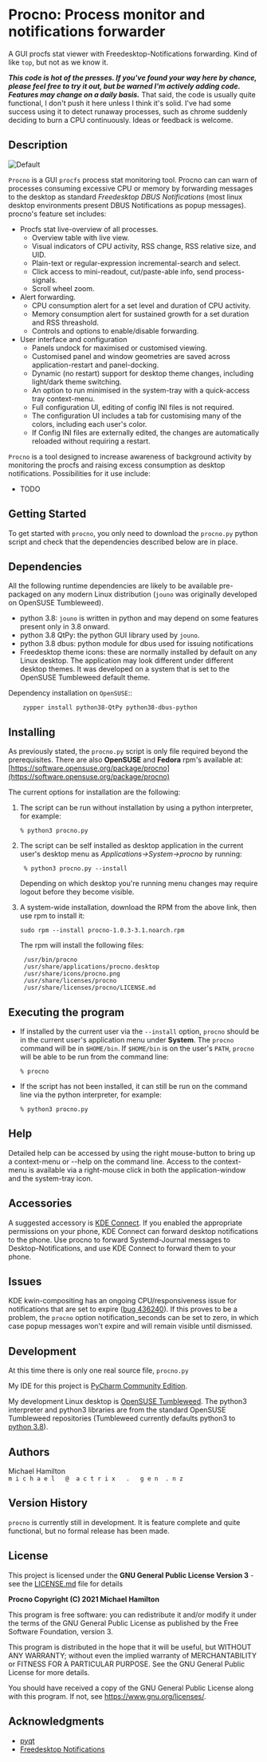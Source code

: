 Procno: Process monitor and notifications forwarder
===================================================

A GUI procfs stat viewer with Freedesktop-Notifications forwarding. Kind of like ``top``, but not as we know it.

***This code is hot of the presses.  If you've found your way here by chance, please feel free to try it out, but 
be warned I'm actively adding code. Features may change on a daily basis.***  That said, the code is 
usually quite functional, I don't push it here unless I think it's solid.  I've had some success using it to 
detect runaway processes, such as chrome suddenly deciding to burn a CPU continuously. Ideas or feedback is welcome.

Description
-----------

![Default](screen-shots/Screenshot_Large.png) 

``Procno`` is a GUI ``procfs`` process stat monitoring tool.  Procno can can warn of processes consuming
excessive CPU or memory by forwarding messages to the desktop as standard *Freedesktop DBUS Notifications*
(most linux desktop environments present DBUS Notifications as popup messages). procno's feature set includes:

 * Procfs stat live-overview of all processes.
   + Overview table with live view.
   + Visual indicators of CPU activity, RSS change, RSS relative size, and UID.
   + Plain-text or regular-expression incremental-search and select.
   + Click access to mini-readout, cut/paste-able info, send process-signals.
   + Scroll wheel zoom.
 * Alert forwarding.
   + CPU consumption alert for a set level and duration of CPU activity.
   + Memory consumption alert for sustained growth for a set duration and RSS threashold.
   + Controls and options to enable/disable forwarding.
 * User interface and configuration
   + Panels undock for maximised or customised viewing.
   + Customised panel and window geometries are saved across application-restart and panel-docking.
   + Dynamic (no restart) support for desktop theme changes, including light/dark theme switching.
   + An option to run minimised in the system-tray with a quick-access tray context-menu.
   + Full configuration UI, editing of config INI files is not required.
   + The configuration UI includes a tab for customising many of the colors, including each user's color.
   + If Config INI files are externally edited, the changes are automatically reloaded without requiring a restart.


``Procno`` is a tool designed to increase awareness of background activity by monitoring
the procfs and raising excess consumption as desktop notifications.  Possibilities for
it use include:

 * TODO


Getting Started
---------------


To get started with ``procno``, you only need to download the ``procno.py`` python script and
check that the dependencies described below are in place. 


Dependencies
------------

All the following runtime dependencies are likely to be available pre-packaged on any modern Linux distribution 
(``jouno`` was originally developed on OpenSUSE Tumbleweed).

* python 3.8: ``jouno`` is written in python and may depend on some features present only in 3.8 onward.
* python 3.8 QtPy: the python GUI library used by ``jouno``.
* python 3.8 dbus: python module for dbus used for issuing notifications
* Freedesktop theme icons: these are normally installed by default on any Linux desktop.
  The application may look different under different desktop themes. It was developed on a 
  system that is set to the OpenSUSE Tumbleweed default theme. 

Dependency installation on ``OpenSUSE``::

        zypper install python38-QtPy python38-dbus-python

Installing
----------

As previously stated, the ``procno.py`` script is only file required beyond the prerequisites. There
are also **OpenSUSE** and **Fedora** rpm's available at: [https://software.opensuse.org/package/procno](https://software.opensuse.org/package/procno)


The current options for installation are the following:

1. The script can be run without installation by using a python interpreter, for example:
   ```
   % python3 procno.py
   ```
2. The script can be self installed as desktop application in the current user's desktop menu 
   as *Applications->System->procno* by running:
   ```
    % python3 procno.py --install
   ```
   Depending on which desktop you're running menu changes may require logout before they become visible.

3. A system-wide installation, download the RPM from the above link, then use rpm to install it:
   ```
   sudo rpm --install procno-1.0.3-3.1.noarch.rpm
   ```
   The rpm will install the following files:
   ```
    /usr/bin/procno
    /usr/share/applications/procno.desktop
    /usr/share/icons/procno.png
    /usr/share/licenses/procno
    /usr/share/licenses/procno/LICENSE.md
   ```


Executing the program
---------------------

* If installed by the current user via the ``--install`` option, ``procno`` should be in
  the current user's application menu under **System**. The ``procno`` command will be in ``$HOME/bin``.
  If ``$HOME/bin`` is on the user's ``PATH``, ``procno`` will be able to be run from the command
  line:
  ```
  % procno
  ```
* If the script has not been installed, it can still be run on the command line via the python interpreter, 
  for example:
  ```
  % python3 procno.py
  ```

Help
----

Detailed help can be accessed by using the right mouse-button to bring up a context-menu or --help on the 
command line.  Access to the context-menu is available via a right-mouse click in both the application-window 
and the system-tray icon.

Accessories
-----------

A suggested accessory is [KDE Connect](https://kdeconnect.kde.org/).  If you enabled the appropriate permissions on 
your phone, KDE Connect can forward desktop notifications to the phone.  Use procno to forward Systemd-Journal 
messages to Desktop-Notifications, and use KDE Connect to forward them to your phone.


Issues
------

KDE kwin-compositing has an ongoing CPU/responsiveness issue for notifications that are set to expire ([bug 436240](https://bugs.kde.org/show_bug.cgi?id=436240)).
If this proves to be a problem, the ``procno`` option notification_seconds can be set to zero, in 
which case popup messages won't expire and will remain visible until dismissed.  

Development
-----------

At this time there is only one real source file, ``procno.py``

My IDE for this project is [PyCharm Community Edition](https://www.jetbrains.com/pycharm/).

My development Linux desktop is [OpenSUSE Tumbleweed](https://get.opensuse.org/tumbleweed/). The python3
interpreter and python3 libraries are from the standard OpenSUSE Tumbleweed repositories (Tumbleweed currently
defaults python3 to [python 3.8](https://www.python.org/downloads/release/python-380/)).

Authors
-------

Michael Hamilton\
``m i c h a e l   @  a c t r i x   .   g e n  . n z``


Version History
---------------

``procno`` is currently still in development. It is feature complete and quite functional, but no formal release 
has been made.


License
-------

This project is licensed under the **GNU General Public License Version 3** - see the [LICENSE.md](LICENSE.md) file 
for details

**Procno Copyright (C) 2021 Michael Hamilton**

This program is free software: you can redistribute it and/or modify it
under the terms of the GNU General Public License as published by the
Free Software Foundation, version 3.

This program is distributed in the hope that it will be useful, but
WITHOUT ANY WARRANTY; without even the implied warranty of MERCHANTABILITY
or FITNESS FOR A PARTICULAR PURPOSE. See the GNU General Public License for
more details.

You should have received a copy of the GNU General Public License along
with this program. If not, see <https://www.gnu.org/licenses/>.

## Acknowledgments

* [pyqt](https://riverbankcomputing.com/software/pyqt/)
* [Freedesktop Notifications](https://specifications.freedesktop.org/notification-spec/latest/ar01s09.html)
